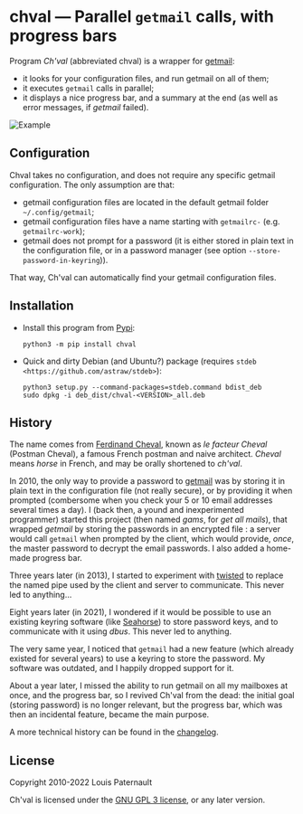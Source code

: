 chval — Parallel `getmail` calls, with progress bars
====================================================

Program *Ch'val* (abbreviated chval) is a wrapper for [getmail](https://pyropus.ca/software/getmail):

- it looks for your configuration files, and run getmail on all of them;
- it executes ``getmail`` calls in parallel;
- it displays a nice progress bar, and a summary at the end (as well as error messages, if *getmail* failed).

![Example](https://framagit.org/spalax/chval/-/raw/v1.1.0/chval-example.png)

Configuration
-------------

Chval takes no configuration, and does not require any specific getmail configuration. The only assumption are that:

- getmail configuration files are located in the default getmail folder ``~/.config/getmail``;
- getmail configuration files have a name starting with ``getmailrc-`` (e.g. ``getmailrc-work``);
- getmail does not prompt for a password (it is either stored in plain text in the configuration file, or in a password manager (see option ``--store-password-in-keyring``)).

That way, Ch'val can automatically find your getmail configuration files.

Installation
------------

* Install this program from [Pypi](https://pypi.org/project/chval/):

      python3 -m pip install chval

* Quick and dirty Debian (and Ubuntu?) package (requires `stdeb <https://github.com/astraw/stdeb>`):

      python3 setup.py --command-packages=stdeb.command bdist_deb
      sudo dpkg -i deb_dist/chval-<VERSION>_all.deb

History
-------

The name comes from [Ferdinand Cheval](https://fr.wikipedia.org/wiki/Ferdinand_Cheval), known as *le facteur Cheval* (Postman Cheval), a famous French postman and naive architect. *Cheval* means *horse* in French, and may be orally shortened to *ch'val*.

In 2010, the only way to provide a password to [getmail](https://pyropus.ca/software/getmail/) was by storing it in plain text in the configuration file (not really secure), or by providing it when prompted (combersome when you check your 5 or 10 email addresses several times a day). I (back then, a yound and inexperimented programmer) started this project (then named *gams*, for *get all mails*), that wrapped *getmail* by storing the passwords in an encrypted file : a server would call `getmail` when prompted by the client, which would provide, *once*, the master password to decrypt the email passwords. I also added a home-made progress bar.

Three years later (in 2013), I started to experiment with [twisted](https://twisted.org/) to replace the named pipe used by the client and server to communicate. This never led to anything…

Eight years later (in 2021), I wondered if it would be possible to use an existing keyring software (like [Seahorse](https://wiki.gnome.org/Apps/Seahorse/)) to store password keys, and to communicate with it using *dbus*. This never led to anything.

The very same year, I noticed that `getmail` had a new feature (which already existed for several years) to use a keyring to store the password. My software was outdated, and I happily dropped support for it.

About a year later, I missed the ability to run getmail on all my mailboxes at once, and the progress bar, so I revived Ch'val from the dead: the initial goal (storing password) is no longer relevant, but the progress bar, which was then an incidental feature, became the main purpose.

A more technical history can be found in the [changelog](https://framagit.org/spalax/chval/-/blob/main/CHANGELOG.md).

License
-------

Copyright 2010-2022 Louis Paternault

Ch'val is licensed under the [GNU GPL 3 license](https://www.gnu.org/licenses/gpl-3.0.html), or any later version.

